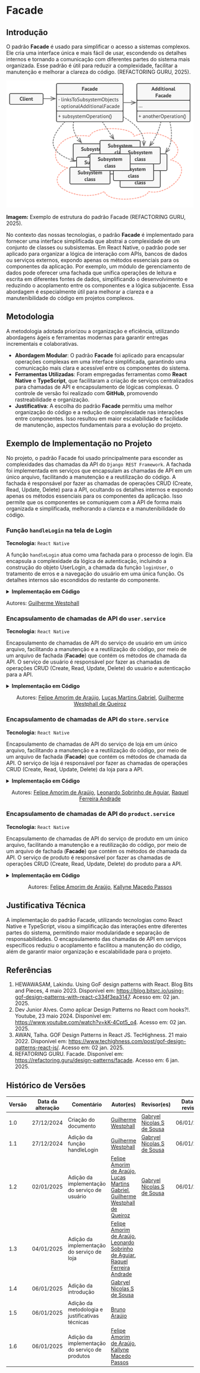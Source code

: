 # Facade

## Introdução

O padrão **Facade** é usado para simplificar o acesso a sistemas complexos. Ele cria uma interface única e mais fácil de usar, escondendo os detalhes internos e tornando a comunicação com diferentes partes do sistema mais organizada. Esse padrão é útil para reduzir a complexidade, facilitar a manutenção e melhorar a clareza do código. (REFACTORING GURU, 2025).

![Facade](./assets/facade.png)

**Imagem:** Exemplo de estrutura do padrão Facade (REFACTORING GURU, 2025).

No contexto das nossas tecnologias, o padrão **Facade** é implementado para fornecer uma interface simplificada que abstrai a complexidade de um conjunto de classes ou subsistemas. Em React Native, o padrão pode ser aplicado para organizar a lógica de interação com APIs, bancos de dados ou serviços externos, expondo apenas os métodos essenciais para os componentes da aplicação. Por exemplo, um módulo de gerenciamento de dados pode oferecer uma fachada que unifica operações de leitura e escrita em diferentes fontes de dados, simplificando o desenvolvimento e reduzindo o acoplamento entre os componentes e a lógica subjacente. Essa abordagem é especialmente útil para melhorar a clareza e a manutenibilidade do código em projetos complexos.

## Metodologia

A metodologia adotada priorizou a organização e eficiência, utilizando abordagens ágeis e ferramentas modernas para garantir entregas incrementais e colaborativas.


- **Abordagem Modular**: O padrão **Facade** foi aplicado para encapsular operações complexas em uma interface simplificada, garantindo uma comunicação mais clara e acessível entre os componentes do sistema.
- **Ferramentas Utilizadas**: Foram empregadas ferramentas como **React Native** e **TypeScript**, que facilitaram a criação de serviços centralizados para chamadas de API e encapsulamento de lógicas complexas. O controle de versão foi realizado com **GitHub**, promovendo rastreabilidade e organização.
- **Justificativa**: A escolha do padrão **Facade** permitiu uma melhor organização do código e a redução de complexidade nas interações entre componentes. Isso resultou em maior escalabilidade e facilidade de manutenção, aspectos fundamentais para a evolução do projeto.

## Exemplo de Implementação no Projeto

No projeto, o padrão Facade foi usado principalmente para esconder as complexidades das chamadas da API do `Django REST Framework`. A fachada foi implementada em serviços que encapsulam as chamadas de API em um único arquivo, facilitando a manutenção e a reutilização do código. A fachada é responsável por fazer as chamadas de operações CRUD (Create, Read, Update, Delete) para a API, ocultando os detalhes internos e expondo apenas os métodos essenciais para os componentes da aplicação. Isso permite que os componentes se comuniquem com a API de forma mais organizada e simplificada, melhorando a clareza e a manutenibilidade do código.

<!-- Explique como as decisões foram tomadas, as ferramentas utilizadas, e justifique escolhas arquiteturais.
>>>>>>> 13d4db7707a38abaa117e2fa3b48ba24b7498641


## Implementações no Código Fonte

<!-- Descreva como o padrão foi implementado no projeto, incluindo código e diagramas. -->

### Função `handleLogin` na tela de Login

**Tecnologia:** `React Native`

A função `handleLogin` atua como uma fachada para o processo de login. Ela encapsula a complexidade da lógica de autenticação, incluindo a construção do objeto UserLogin, a chamada da função `loginUser`, o tratamento de erros e a navegação do usuário em uma única função. Os detalhes internos são escondidos do restante do componente.

<details>
<summary><b>Implementação em Código</b></summary>

**Função** [handleLogin]()

![handleLogin](./assets/userservice-login.png)

</details>

Autores: [Guilherme Westphall](https://github.com/west7)

### Encapsulamento de chamadas de API do `user.service`

**Tecnologia:** `React Native`

Encapsulamento de chamadas de API do serviço de usuário em um único arquivo, facilitando a manutenção e a reutilização do código, por meio de um arquivo de fachada (**Facade**) que contém os métodos de chamada da API. O serviço de usuário é responsável por fazer as chamadas de operações CRUD (Create, Read, Update, Delete) do usuário e autenticação para a API.

<details>
<summary><b>Implementação em Código</b></summary>

**Serviço [user.service.tsx](https://github.com/UnBArqDsw2024-2/2024.2_G7_Entrega_Entrega_03/blob/12-us01/src/HungryHub.2024.2-Front/hungryhub/src/api/services/user.service.tsx)**:

![user.service.tsx](./assets/userservice.png)

**Utilização na tela de registro [register.tsx](https://github.com/UnBArqDsw2024-2/2024.2_G7_Entrega_Entrega_03/blob/12-us01/src/HungryHub.2024.2-Front/hungryhub/src/app/(public)/register.tsx)**:

![register.tsx](./assets/userservice-register.png)

**Utilização na tela de login [login.tsx](https://github.com/UnBArqDsw2024-2/2024.2_G7_Entrega_Entrega_03/blob/12-us01/src/HungryHub.2024.2-Front/hungryhub/src/app/(public)/login.tsx)**:

![login.tsx](./assets/userservice-login.png)

</details>

<center>

Autores: [Felipe Amorim de Araújo](https://github.com/lipeaaraujo), [Lucas Martins Gabriel](https://github.com/martinsglucas), [Guilherme Westphall de Queiroz](https://github.com/west7)

</center>

### Encapsulamento de chamadas de API do `store.service`

**Tecnologia:** `React Native`

Encapsulamento de chamadas de API do serviço de loja em um único arquivo, facilitando a manutenção e a reutilização do código, por meio de um arquivo de fachada (**Facade**) que contém os métodos de chamada da API. O serviço de loja é responsável por fazer as chamadas de operações CRUD (Create, Read, Update, Delete) da loja para a API.

<details>
<summary><b>Implementação em Código</b></summary>

**Serviço [store.service.tsx]()**:

![store.service.tsx](assets/servico-store.png)

**Utilização na tela de detalhes da loja [[storeId].tsx]()**:

![[storeId].tsx](assets/servico-store-utilizacao.png)

</details>

<center>

Autores: [Felipe Amorim de Araújo](https://github.com/lipeaaraujo), [Leonardo Sobrinho de Aguiar](https://github.com/Leonardo0o0), [Raquel Ferreira Andrade](https://github.com/raquel-andrade)

</center>

### Encapsulamento de chamadas de API do `product.service`

**Tecnologia:** `React Native`

Encapsulamento de chamadas de API do serviço de produto em um único arquivo, facilitando a manutenção e a reutilização do código, por meio de um arquivo de fachada (**Facade**) que contém os métodos de chamada da API. O serviço de produto é responsável por fazer as chamadas de operações CRUD (Create, Read, Update, Delete) do produto para a API.

<details>
<summary><b>Implementação em Código</b></summary>

**Serviço [product.service.tsx](https://github.com/UnBArqDsw2024-2/2024.2_G7_Entrega_Entrega_03/blob/main/src/HungryHub.2024.2-Front/hungryhub/src/api/services/product.service.tsx)**:

![product.service.tsx](assets/productService.png)

**Utilização na tela de detalhes do produto [[productId].tsx](https://github.com/UnBArqDsw2024-2/2024.2_G7_Entrega_Entrega_03/blob/main/src/HungryHub.2024.2-Front/hungryhub/src/app/(auth)/product/%5Bid%5D.tsx)**:

![[storeId].tsx](assets/product-service-implementacao.png)

</details>

<center>

Autores: [Felipe Amorim de Araújo](https://github.com/lipeaaraujo), [Kallyne Macedo Passos](https://github.com/kalipassos)

</center>


## Justificativa Técnica

A implementação do padrão Facade, utilizando tecnologias como React Native e TypeScript, visou a simplificação das interações entre diferentes partes do sistema, permitindo maior modularidade e separação de responsabilidades. O encapsulamento das chamadas de API em serviços específicos reduziu o acoplamento e facilitou a manutenção do código, além de garantir maior organização e escalabilidade para o projeto.


## Referências

1. HEWAWASAM, Lakindu. Using GoF design patterns with React. Blog Bits and Pieces, 4 maio 2023. Disponível em: https://blog.bitsrc.io/using-gof-design-patterns-with-react-c334f3ea3147. Acesso em: 02 jan. 2025.
2. Dev Junior Alves. Como aplicar Design Patterns no React com hooks?!. Youtube, 23 maio 2024. Disponível em: https://www.youtube.com/watch?v=kK-4Cpt5_o4. Acesso em: 02 jan. 2025.
3. AWAN, Talha. GOF Design Patterns in React JS. TecHighness. 21 maio 2022. Disponível em: https://www.techighness.com/post/gof-design-patterns-react-js/. Acesso em: 02 jan. 2025.
4. REFATORING GURU. Facade. Disponível em: https://refactoring.guru/design-patterns/facade. Acesso em: 6 jan. 2025.
   
## Histórico de Versões

| Versão | Data da alteração | Comentário                   | Autor(es)                                       | Revisor(es) | Data de revisão |
| ------ | ----------------- | ---------------------------- | ----------------------------------------------- | ----------- | --------------- |
| 1.0    | 27/12/2024        | Criação do documento         | [Guilherme Westphall](https://github.com/west7) |  [Gabryel Nicolas S de Sousa](https://github.com/gabryelns) | 06/01/2025 |
| 1.1    | 27/12/2024        | Adição da função handleLogin | [Guilherme Westphall](https://github.com/west7) |     [Gabryel Nicolas S de Sousa](https://github.com/gabryelns) | 06/01/2025 |# Facade
| 1.2 | 02/01/2025 | Adição da implementação do serviço de usuário | [Felipe Amorim de Araújo](https://github.com/lipeaaraujo), [Lucas Martins Gabriel](https://github.com/martinsglucas), [Guilherme Westphall de Queiroz](https://github.com/west7) | [Gabryel Nicolas S de Sousa](https://github.com/gabryelns) | 06/01/2025 |
| 1.3 | 04/01/2025 | Adição da implementação do serviço de loja | [Felipe Amorim de Araújo](https://github.com/lipeaaraujo), [Leonardo Sobrinho de Aguiar](https://github.com/Leonardo0o0), [Raquel Ferreira Andrade](https://github.com/raquel-andrade) |  |  |
| 1.4 | 06/01/2025 | Adição da introdução | [Gabryel Nicolas S de Sousa](https://github.com/gabryelns) |  |  |
| 1.5 | 06/01/2025 | Adição da metodologia e justificativas técnicas | [Bruno Araújo](https://github.com/brunocva) |  |  |
| 1.6 | 06/01/2025 | Adição da implementação do serviço de produtos | [Felipe Amorim de Araújo](https://github.com/lipeaaraujo), [Kallyne Macedo Passos](https://github.com/kalipassos) |  |  |


